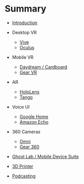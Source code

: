 # Summary

* [Introduction](README.md)

* Desktop VR

	* [Vive](VIVE.md)
	* [Oculus](OCULUS.md)

* Mobile VR

	* [Daydream / Cardboard](DAYDREAM.md)
	* [Gear VR](GEARVR.md)

* AR

	* [HoloLens](HOLOLENS.md)
	* [Tango](TANGO.md)

* Voice UI

	* [Google Home](GOOGLEHOME.md)
	* [Amazon Echo](ECHO.md)

* 360 Cameras

	* [Omni](OMNI.md)
	* [Gear 360](GEAR360.md)

* [Ghost Lab / Mobile Device Suite](GHOSTLAB.md)

* [3D Printer](3DPRINTER.md)

* [Podcasting](PODCAST.md)





